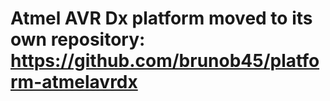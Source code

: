 
# Atmel AVR Dx platform moved to its own repository: https://github.com/brunob45/platform-atmelavrdx